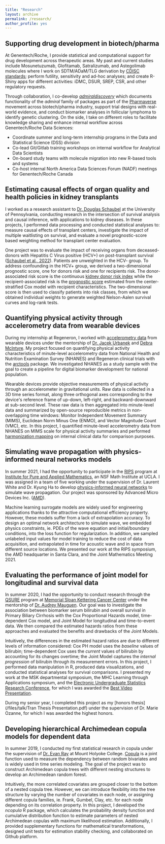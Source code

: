 ```yaml
---
title: "Research"
layout: archive
permalink: /research/
author_profile: yes
---
```


Supporting drug development in biotech/pharma 
---	
At Genentech/Roche, I provide statistical and computational support for drug development across therapeutic areas. My past and current studies include Mosunetuzumab, Glofitamab, Satralizumab, and Astegolimab molecules where I work on SDTM/ADaM/TLG derivation by [CDISC standards](https://www.cdisc.org/standards/foundational); perform futility, sensitivity and ad-hoc analyses; and create R-Shiny apps for different activities: iDMC, DSUR, SREP, CSR, and other regulatory requests.

Through collaboration, I co-develop [*admiraldiscovery*](https://pharmaverse.github.io/admiraldiscovery/index.html) which documents functionality of the *admiral* family of packages as part of the [Pharmaverse](https://pharmaverse.org/) movement across biotech/pharma industry, support trial designs with real-world evidence, and conduct biomarker analyses in follicular lymphoma to identify genetic clustering. On the side, I take on different roles to facilitate knowledge sharing and enhance internal workflow across Genentech/Roche Data Sciences: 

* Coordinate summer and long-term internship programs in the Data and Statistical Science (DSS) division
* Co-lead Git/Gitlab training workshops on internal workflow for Analytical Data Scientists 
* On-board study teams with molecule migration into new R-based tools and systems
* Co-host internal North America Data Sciences Forum (NADF) meetings for Genentech/Roche Canada

Estimating causal effects of organ quality and health policies in kidney transplants
---	
I worked as a research assistant to [Dr. Douglas Schaubel](https://www.dbei.med.upenn.edu/bio/douglas-e-schaubel-phd) at the University of Pennsylvania, conducting research in the intersection of survival analysis and causal inference, with applications to kidney diseases. In these projects, I performed data processing and conducted statistical analyses to: measure causal effects of transplant centers, investigate the impact of multiple waitlisting on survival, and evaluate a novel prognostic-score based weighting method for transplant center evaluation.

One project was to evaluate the impact of receiving organs from deceased-donors with Hepatitis C Virus positive (HCV+) on post-transplant survival ([Schaubel et al., 2022](https://jamanetwork.com/journals/jama/article-abstract/2795744)). Patients are unweighted in the HCV- group. To address confounding in the HCV+ group, we derived a two-dimensional prognostic score, one for donors risk and one for recipients risk. The donor-associated risk score is the continuous [kidney donor risk index](https://journals.lww.com/transplantjournal/Fulltext/2009/07270/A_Comprehensive_Risk_Quantification_Score_for.13.aspx) while the recipient-associated risk is the [prognostic score](https://academic.oup.com/biomet/article/95/2/481/230183) estimated from the center-stratified Cox model with recipient characteristics. The two-dimensional score is then used to classify patients into risk classes, from which we obtained individual weights to generate weighted Nelson-Aalen survival curves and log-rank tests. 


Quantifying physical activity through accelerometry data from wearable devices
---	
During my internship at Regeneron, I worked with [accelerometry data](https://link.springer.com/article/10.1007/s12561-018-9227-2) from wearable devices under the mentorship of [Dr. Jacek Urbanek](https://www.researchgate.net/scientific-contributions/Jacek-Urbanek-2074035779) and [Debra McIntyre](https://www.researchgate.net/scientific-contributions/Debra-A-Goldman-59078225/publications/2). My project focused on quantifying physical activity characteristics of minute-level accelerometry data from National Health and Nutrition Examination Survey (NHANES) and Regeneron clinical trials with the [arctools](https://cran.r-project.org/web/packages/arctools/arctools.pdf) package. We investigated NHANES as a study sample with the goal to create a pipeline for digital biomarker development for national population.

Wearable devices provide objective measurements of physical activity through an accelerometer in gravitational units. Raw data is collected in a 3D time series format, along three orthogonal axes corresponding to the device's reference frame of up-down, left-right, and backward-downward at sub-second level. These raw data is then aggregated into minute-level data and summarized by open-source reproducible metrics in non-overlapping time windows: Monitor Independent Movement Summary (MIMS), Euclidean Norm Minus One (ENMO), and Vector Magnitude Count (VMC), etc. In this project, I quantified minute-level accelerometry data from NHANES on MIMS scale for physical activity summaries and performed [harmonization mapping](https://pubmed.ncbi.nlm.nih.gov/35867392/) on internal clinical data for comparison purposes. 


Simulating wave propagation with physics-informed neural networks models  
---	
In summer 2021, I had the opportunity to participate in the [RIPS](https://www.ipam.ucla.edu/programs/student-research-programs/research-in-industrial-projects-for-students-rips-2024-los-angeles/) program at [Institute for Pure and Applied Mathematics](https://www.ipam.ucla.edu/), an NSF Math Institute at UCLA. I was assigned in a team of five working under the supervision of Dr. Laurent White and Dr. Kyung Ha to develop [physics-informed neural networks](https://en.wikipedia.org/wiki/Physics-informed_neural_networks) to simulate wave propagation. Our project was sponsored by Advanced Micro Devices Inc. ([AMD](https://www.amd.com/en.html)).

Machine learning surrogate models are widely used for engineering applications thanks to the attractive computational efficiency property. However, these models suffer from a lack of extrapolation accuracy. To design an optimal network architecture to simulate wave, we embedded physics constraints, ie. PDEs of the wave equation and initial/boundary conditions, into the loss function for regularization. In addition, we sampled unlabeled input values for model training to reduce the cost of data acquisition, and extrapolated in time for acoustic wave and in space from different source locations. We presented our work at the RIPS symposium, the AMD headquarter in Santa Clara, and the Joint Mathematics Meeting 2021. 


Evaluating the performance of joint model for longitudinal and survival data
---	
In summer 2020, I had the opportunity to conduct research through the [QSURE](https://www.mskcc.org/departments/epidemiology-biostatistics/educational-opportunities/quantitative-sciences-summer-undergraduate-research-experience-qsure) program at [Memorial Sloan Kettering Cancer Center](https://www.mskcc.org/departments/epidemiology-biostatistics) under the
mentorship of [Dr. Audrey Mauguen](https://www.mskcc.org/profile/audrey-mauguen). Our goal was to investigate the association between biomarker serum bilirubin and overall survival in Primary Biliary Cirrhosis with the Cox Proportional Hazards model, time-dependent Cox model, and Joint Model for longitudinal and time-to-event data. We then compared the estimated hazards ratios from these approaches and evaluated the benefits and drawbacks of the Joint Models. 

Intuitively, the differences in the estimated hazard ratios are due to different levels of information considered: Cox PH model uses the *baseline* values of bilirubin; time-dependent Cox uses the *current* values of bilirubin by accounting for its changes overtime; the Joint Model captures the *internal progression* of bilirubin through its measurement errors. In this project, I performed data manipulation in R, produced data visualizations, and conducted statistical analyses for survival comparisons. I presented my work at the MSK departmental symposium, the MHC Learning through Applications symposium, and the [Electronic Undergraduate Statistics Research Conference](https://www.causeweb.org/usproc/eusrc/2020/virtual-posters/13), for which I was awarded the [Best Video Presentation](https://www.causeweb.org/usproc/eusr/video-competition). 

During my senior year, I completed this project as my [honors thesis](/files/talk/Tran Thesis Presentation.pdf) under the supervision of Dr. Marie Ozanne, for which I was awarded the highest honors. 

Developing hierarchical Archimedean copula models for dependent data
---	
In summer 2019, I conducted my first statistical research in copula under the supervision of [Dr. Evan Ray](https://www.evanlray.com/) at Mount Holyoke College. [Copula](https://en.wikipedia.org/wiki/Copula_(probability_theory)) is a joint function used to measure the dependency between random bivariates and is widely used in time series modeling. The goal of the project was to construct Archimedean copula trees with different nesting structures to develop an Archimedean random forest.

Intuitively, the more correlated covariates are grouped closer to the bottom of a nested copula tree. However, we can introduce flexibility into the tree structure by varying the number of covariates in each node, or assigning different copula families, ie. Frank, Gumbel, Clay, etc. for each node depending on its correlation property. In this project, I developed the *ncopula* R package, which calculates the probability density function and cumulative distribution function to estimate parameters of nested Archimedean copulas with maximum likelihood estimation. Additionally, I provided supplementary functions for mathematical transformations, designed unit tests for estimation stability checking, and collaborated on Github platform. 
